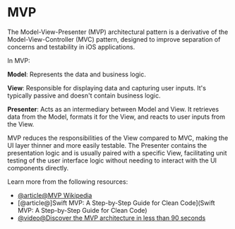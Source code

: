 # MVP

The Model-View-Presenter (MVP) architectural pattern is a derivative of the Model-View-Controller (MVC) pattern, designed to improve separation of concerns and testability in iOS applications. 

In MVP:

**Model**: Represents the data and business logic.

**View**: Responsible for displaying data and capturing user inputs. It's typically passive and doesn't contain business logic.

**Presenter**: Acts as an intermediary between Model and View. It retrieves data from the Model, formats it for the View, and reacts to user inputs from the View.

MVP reduces the responsibilities of the View compared to MVC, making the UI layer thinner and more easily testable. The Presenter contains the presentation logic and is usually paired with a specific View, facilitating unit testing of the user interface logic without needing to interact with the UI components directly.

Learn more from the following resources:

- [@article@MVP Wikipedia](https://en.wikipedia.org/wiki/Model%E2%80%93view%E2%80%93presenter)
- [@article@]Swift MVP: A Step-by-Step Guide for Clean Code](Swift MVP: A Step-by-Step Guide for Clean Code)
- [@video@Discover the MVP architecture in less than 90 seconds](https://www.youtube.com/watch?v=DUX0nr5rvnU)